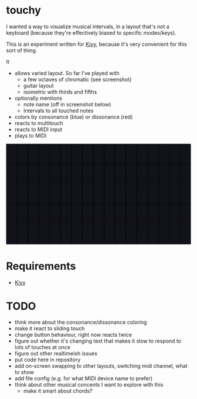 # touchy

I wanted a way to visualize musical intervals, in a layout that's not a keyboard (because they're effectively biased to specific modes/keys).

This is an experiment written for [Kivy](https://kivy.org/), because it's very convenient for this sort of thing.


It
- allows varied layout. So far I've played with 
  - a few octaves of chromatic (see screenshot)
  - guitar layout
  - isometric with thirds and fifths
- optionally mentions
  - note name (off in screenshot below)
  - Intervals to all touched notes
- colors by consonance (blue) or dissonance (red)
- reacts to multitouch
- reacts to MIDI input
- plays to MIDI

![Animated screenshot of playing a major triad](/screenshot.gif?raw=true)


# Requirements
- [Kivy](https://kivy.org/doc/stable/gettingstarted/installation.html)


# TODO
- think more about the consonance/dissonance coloring
- make it react to sliding touch
- change button behaviour, right now reacts twice
- figure out whether it's changing text that makes it slow to respond to lots of touches at once
- figure out other realtimeish issues
- put code here in repository
- add on-screen swapping to other layouts, switching midi channel, what to show
- add file config (e.g. for what MIDI device name to prefer)
- think about other musical concents I want to explore with this
  - make it smart about chords?

